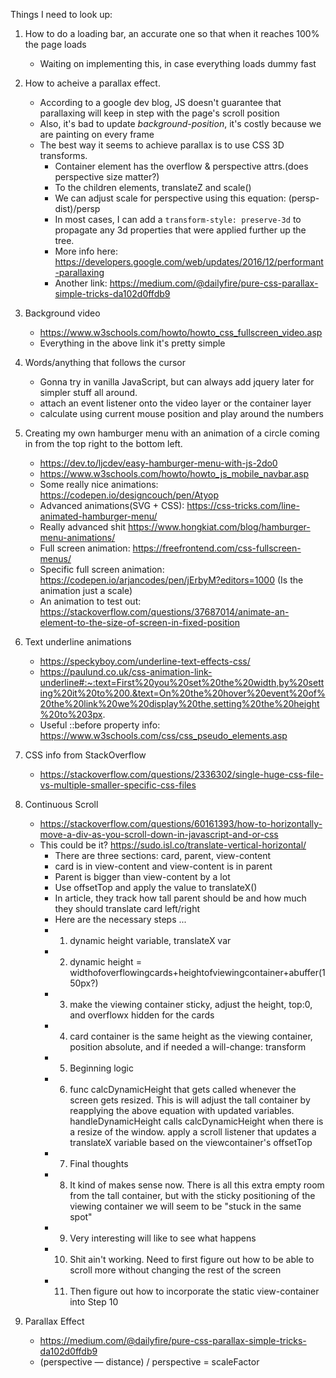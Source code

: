 Things I need to look up:

1) How to do a loading bar, an accurate one so that when it reaches 100% the page loads
	- Waiting on implementing this, in case everything loads dummy fast
2) How to acheive a parallax effect.
	- According to a google dev blog, JS doesn't guarantee that parallaxing will keep in step with the page's scroll position
	- Also, it's bad to update *background-position*, it's costly because we are painting on every frame
	- The best way it seems to achieve parallax is to use CSS 3D transforms.
		* Container element has the overflow & perspective attrs.(does perspective size matter?)
		* To the children elements, translateZ and scale()
		* We can adjust scale for perspective using this equation: (persp-dist)/persp
		* In most cases, I can add a `transform-style: preserve-3d` to propagate any 3d properties that were applied further up the tree.
		* More info here: https://developers.google.com/web/updates/2016/12/performant-parallaxing
		* Another link: https://medium.com/@dailyfire/pure-css-parallax-simple-tricks-da102d0ffdb9

3) Background video
	- https://www.w3schools.com/howto/howto_css_fullscreen_video.asp
	- Everything in the above link it's pretty simple

4) Words/anything that follows the cursor
	- Gonna try in vanilla JavaScript, but can always add jquery later for simpler stuff all around.
	- attach an event listener onto the video layer or the container layer
	- calculate using current mouse position and play around the numbers

5) Creating my own hamburger menu with an animation of a circle coming in from the top right to the bottom left.
	- https://dev.to/ljcdev/easy-hamburger-menu-with-js-2do0
	- https://www.w3schools.com/howto/howto_js_mobile_navbar.asp
	- Some really nice animations: https://codepen.io/designcouch/pen/Atyop
	- Advanced animations(SVG + CSS): https://css-tricks.com/line-animated-hamburger-menu/
	- Really advanced shit https://www.hongkiat.com/blog/hamburger-menu-animations/
	- Full screen animation: https://freefrontend.com/css-fullscreen-menus/
	- Specific full screen animation: https://codepen.io/arjancodes/pen/jErbyM?editors=1000 (Is the animation just a scale)
	- An animation to test out: https://stackoverflow.com/questions/37687014/animate-an-element-to-the-size-of-screen-in-fixed-position

6) Text underline animations
	- https://speckyboy.com/underline-text-effects-css/
	- https://paulund.co.uk/css-animation-link-underline#:~:text=First%20you%20set%20the%20width,by%20setting%20it%20to%200.&text=On%20the%20hover%20event%20of%20the%20link%20we%20display%20the,setting%20the%20height%20to%203px.
	- Useful ::before property info: https://www.w3schools.com/css/css_pseudo_elements.asp

7) CSS info from StackOverflow
	- https://stackoverflow.com/questions/2336302/single-huge-css-file-vs-multiple-smaller-specific-css-files

8) Continuous Scroll
	- https://stackoverflow.com/questions/60161393/how-to-horizontally-move-a-div-as-you-scroll-down-in-javascript-and-or-css
	- This could be it? https://sudo.isl.co/translate-vertical-horizontal/
		- There are three sections: card, parent, view-content
		- card is in view-content and view-content is in parent
		- Parent is bigger than view-content by a lot
		- Use offsetTop and apply the value to translateX()
		- In article, they track how tall parent should be and how much they should translate card left/right
		- Here are the necessary steps ... 
		- 1. dynamic height variable, translateX var
		- 2. dynamic height = widthofoverflowingcards+heightofviewingcontainer+abuffer(150px?)
		- 3. make the viewing container sticky, adjust the height, top:0, and overflowx hidden for the cards
		- 4. card container is the same height as the viewing container, position absolute, and if needed a will-change: transform
		- 5. Beginning logic
		- 6. func calcDynamicHeight that gets called whenever the screen gets resized. This is will adjust the tall container by reapplying the above equation with updated variables. handleDynamicHeight calls calcDynamicHeight when there is a resize of the window. apply a scroll listener that updates a translateX variable based on the viewcontainer's offsetTop
		- 7. Final thoughts
		- 8. It kind of makes sense now.  There is all this extra empty room from the tall container, but with the sticky positioning of the viewing container we will seem to be "stuck in the same spot"
		- 9. Very interesting will like to see what happens
		- 10. Shit ain't working.  Need to first figure out how to be able to scroll more without changing the rest of the screen
		- 11. Then figure out how to incorporate the static view-container into Step 10

9) Parallax Effect
	- https://medium.com/@dailyfire/pure-css-parallax-simple-tricks-da102d0ffdb9
	- (perspective — distance) / perspective = scaleFactor